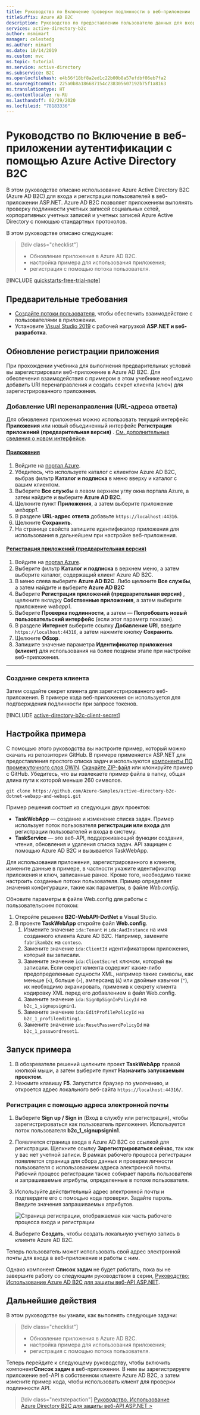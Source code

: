 ```yaml
---
title: Руководство по Включение проверки подлинности в веб-приложении
titleSuffix: Azure AD B2C
description: Руководство по предоставлению пользователю данных для входа в веб-приложение ASP.NET с помощью Azure Active Directory B2C.
services: active-directory-b2c
author: msmimart
manager: celestedg
ms.author: mimart
ms.date: 10/14/2019
ms.custom: mvc
ms.topic: tutorial
ms.service: active-directory
ms.subservice: B2C
ms.openlocfilehash: e4b56f18bf8a2ed1c22b00b8a57efdbf06eb7fa2
ms.sourcegitcommit: 225a0b8a186687154c238305607192b75f1a8163
ms.translationtype: HT
ms.contentlocale: ru-RU
ms.lasthandoff: 02/29/2020
ms.locfileid: "78183336"
---
```

# <a name="tutorial-enable-authentication-in-a-web-application-using-azure-active-directory-b2c"></a>Руководство по Включение в веб-приложении аутентификации с помощью Azure Active Directory B2C

В этом руководстве описано использование Azure Active Directory B2C (Azure AD B2C) для входа и регистрации пользователей в веб-приложении ASP.NET. Azure AD B2C позволяет приложениям выполнять проверку подлинности учетных записей социальных сетей, корпоративных учетных записей и учетных записей Azure Active Directory с помощью стандартных протоколов.

В этом руководстве описано следующее:

> [!div class="checklist"]
> * Обновление приложения в Azure AD B2C.
> * настройка примера для использования приложения;
> * регистрация с помощью потока пользователя.

[!INCLUDE [quickstarts-free-trial-note](../../includes/quickstarts-free-trial-note.md)]

## <a name="prerequisites"></a>Предварительные требования

* [Создайте потоки пользователя](tutorial-create-user-flows.md), чтобы обеспечить взаимодействие с пользователями в приложении.
* Установите [Visual Studio 2019](https://www.visualstudio.com/downloads/) с рабочей нагрузкой **ASP.NET и веб-разработка**.

## <a name="update-the-application-registration"></a>Обновление регистрации приложения

При прохождении учебника для выполнения предварительных условий вы зарегистрировали веб-приложение в Azure AD B2C. Для обеспечения взаимодействия с примером в этом учебнике необходимо добавить URI перенаправления и создать секрет клиента (ключ) для зарегистрированного приложения.

### <a name="add-a-redirect-uri-reply-url"></a>Добавление URI перенаправления (URL-адреса ответа)

Для обновления приложения можно использовать текущий интерфейс **Приложения** или новый объединенный интерфейс **Регистрация приложений (предварительная версия)** . [См. дополнительные сведения о новом интерфейсе](https://aka.ms/b2cappregintro).

#### <a name="applications"></a>[Приложения](#tab/applications/)

1. Войдите на [портал Azure](https://portal.azure.com).
1. Убедитесь, что используете каталог с клиентом Azure AD B2C, выбрав фильтр **Каталог и подписка** в меню вверху и каталог с вашим клиентом.
1. Выберите **Все службы** в левом верхнем углу окна портала Azure, а затем найдите и выберите **Azure AD B2C**.
1. Щелкните пункт **Приложения**, а затем выберите приложение *webapp1*.
1. В разделе **URL-адрес ответа** добавьте `https://localhost:44316`.
1. Щелкните **Сохранить**.
1. На странице свойств запишите идентификатор приложения для использования в дальнейшем при настройке веб-приложения.

#### <a name="app-registrations-preview"></a>[Регистрация приложений (предварительная версия)](#tab/app-reg-preview/)

1. Войдите на [портал Azure](https://portal.azure.com).
1. Выберите фильтр **Каталог и подписка** в верхнем меню, а затем выберите каталог, содержащий клиент Azure AD B2C.
1. В меню слева выберите **Azure AD B2C**. Либо щелкните **Все службы**, а затем найдите и выберите **Azure AD B2C**
1. Выберите **Регистрация приложений (предварительная версия)** , щелкните вкладку **Собственные приложения**, а затем выберите приложение *webapp1*.
1. Выберите **Проверка подлинности**, а затем — **Попробовать новый пользовательский интерфейс** (если этот параметр показан).
1. В разделе **Интернет** выберите ссылку **Добавление URI**, введите `https://localhost:44316`, а затем нажмите кнопку **Сохранить**.
1. Щелкните **Обзор**.
1. Запишите значение параметра **Идентификатор приложения (клиент)** для использования на более позднем этапе при настройке веб-приложения.

* * *

### <a name="create-a-client-secret"></a>Создание секрета клиента

Затем создайте секрет клиента для зарегистрированного веб-приложения. В примере кода веб-приложения он используется для подтверждения подлинности при запросе токенов.

[!INCLUDE [active-directory-b2c-client-secret](../../includes/active-directory-b2c-client-secret.md)]

## <a name="configure-the-sample"></a>Настройка примера

С помощью этого руководства вы настроите пример, который можно скачать из репозитория GitHub. В примере применяется ASP.NET для предоставления простого списка задач и используются [компоненты ПО промежуточного слоя OWIN](https://docs.microsoft.com/aspnet/aspnet/overview/owin-and-katana/). [Скачайте ZIP-файл](https://github.com/Azure-Samples/active-directory-b2c-dotnet-webapp-and-webapi/archive/master.zip) или клонируйте пример с GitHub. Убедитесь, что вы извлекаете пример файла в папку, общая длина пути к которой меньше 260 символов.

```
git clone https://github.com/Azure-Samples/active-directory-b2c-dotnet-webapp-and-webapi.git
```

Пример решения состоит из следующих двух проектов:

* **TaskWebApp** — создание и изменение списка задач. Пример использует поток пользователя **регистрации или входа** для регистрации пользователей и входа в систему.
* **TaskService** — это веб-API, поддерживающий функции создания, чтения, обновления и удаления списка задач. API защищен с помощью Azure AD B2C и вызывается TaskWebApp.

Для использования приложения, зарегистрированного в клиенте, измените данные в примере, в частности укажите идентификатор приложения и ключ, записанные ранее. Кроме того, необходимо также настроить созданные потоки пользователя. Пример определяет значения конфигурации, такие как параметры, в файле *Web.config*.

Обновите параметры в файле Web.config для работы с пользовательским потоком:

1. Откройте решение **B2C-WebAPI-DotNet** в Visual Studio.
1. В проекте **TaskWebApp** откройте файл **Web.config**.
    1. Измените значение `ida:Tenant` и `ida:AadInstance` на имя созданного клиента Azure AD B2C. Например, замените `fabrikamb2c` на `contoso`.
    1. Замените значение `ida:ClientId` идентификатором приложения, который вы записали.
    1. Замените значение `ida:ClientSecret` ключом, который вы записали. Если секрет клиента содержит какие-либо предопределенные сущности XML, например такие символы, как меньше (`<`), больше (`>`), амперсанд (`&`) или двойные кавычки (`"`), их необходимо экранировать, применив к секрету клиента кодировку XML перед его добавлением в файл Web.config.
    1. Замените значение `ida:SignUpSignInPolicyId` на `b2c_1_signupsignin1`.
    1. Замените значение `ida:EditProfilePolicyId` на `b2c_1_profileediting1`.
    1. Замените значение `ida:ResetPasswordPolicyId` на `b2c_1_passwordreset1`.

## <a name="run-the-sample"></a>Запуск примера

1. В обозревателе решений щелкните проект **TaskWebApp** правой кнопкой мыши, а затем выберите пункт **Назначить запускаемым проектом**.
1. Нажмите клавишу **F5**. Запустится браузер по умолчанию, и откроется адрес локального веб-сайта `https://localhost:44316/`.

### <a name="sign-up-using-an-email-address"></a>Регистрация с помощью адреса электронной почты

1. Выберите **Sign up / Sign in** (Вход в службу или регистрация), чтобы зарегистрироваться как пользователь приложения. Используется поток пользователя **b2c_1_signupsignin1**.
1. Появляется страница входа в Azure AD B2C со ссылкой для регистрации. Щелкните ссылку **Зарегистрироваться сейчас**, так как у вас нет учетной записи. В рамках рабочего процесса регистрации появляется страница для сбора данных и проверки личности пользователя с использованием адреса электронной почты. Рабочий процесс регистрации также собирает пароль пользователя и запрашиваемые атрибуты, определенные в потоке пользователя.
1. Используйте действительный адрес электронной почты и подтвердите его с помощью кода проверки. Задайте пароль. Введите значения запрашиваемых атрибутов.

    ![Страница регистрации, отображаемая как часть рабочего процесса входа и регистрации](./media/tutorial-web-app-dotnet/sign-up-workflow.PNG)

1. Выберите **Создать**, чтобы создать локальную учетную запись в клиенте Azure AD B2C.

Теперь пользователь может использовать свой адрес электронной почты для входа в веб-приложение и работы с ним.

Однако компонент **Список задач** не будет работать, пока вы не завершите работу со следующим руководством в серии, [Руководство: Использование Azure AD B2C для защиты веб-API ASP.NET](tutorial-web-api-dotnet.md).

## <a name="next-steps"></a>Дальнейшие действия

В этом руководстве вы узнали, как выполнять следующие задачи:

> [!div class="checklist"]
> * Обновление приложения в Azure AD B2C.
> * настройка примера для использования приложения;
> * регистрация с помощью потока пользователя.

Теперь перейдите к следующему руководству, чтобы включить компонент**Список задач** в веб-приложении. В нем вы зарегистрируете приложение веб-API в собственном клиенте Azure AD B2C, а затем измените пример кода, чтобы использовать клиент для проверки подлинности API.

> [!div class="nextstepaction"]
> [Руководство. Использование Azure Directory B2C для защиты веб-API ASP.NET >](tutorial-web-api-dotnet.md)
